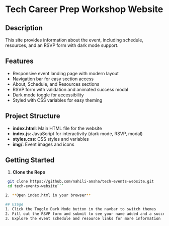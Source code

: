 # Tech Career Prep Workshop Website
## Description
This site provides information about the event, including schedule, resources, and an RSVP form with dark mode support.

## Features
- Responsive event landing page with modern layout
- Navigation bar for easy section access
- About, Schedule, and Resources sections
- RSVP form with validation and animated success modal
- Dark mode toggle for accessibility
- Styled with CSS variables for easy theming

## Project Structure
- **index.html**: Main HTML file for the website
- **index.js**: JavaScript for interactivity (dark mode, RSVP, modal)
- **styles.css**: CSS styles and variables
- **img/**: Event images and icons

 ## Getting Started
 1. **Clone the Repo**
  ```sh
   git clone https://github.com/nahili-ansha/tech-events-website.git
   cd tech-events-website```

 2. **Open index.html in your browser**

## Usage
1. Click the Toggle Dark Mode button in the navbar to switch themes
2. Fill out the RSVP form and submit to see your name added and a success modal
3. Explore the event schedule and resource links for more information
  
